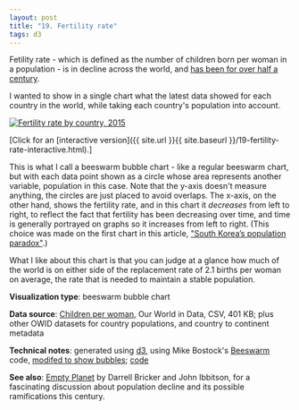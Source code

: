```yaml
---
layout: post
title: "19. Fertility rate"
tags: d3
---
```


Fetility rate - which is defined as the number of children born per woman in a population - is in decline across the world, and [has been for over half a century](https://ourworldindata.org/fertility-rate#the-global-decline-of-the-fertility-rate-since-1950).

I wanted to show in a single chart what the latest data showed for each country in the world, while taking each country's population into account.

<a href="{{ site.url }}{{ site.baseurl }}/19-fertility-rate-interactive.html"><img src="{{ site.url }}{{ site.baseurl }}/assets/img/19-fertility-rate.svg" alt="Fertility rate by country, 2015"/></a>

[Click for an [interactive version]({{ site.url }}{{ site.baseurl }}/19-fertility-rate-interactive.html).]

This is what I call a beeswarm bubble chart - like a regular beeswarm chart, but with each data point shown as a circle whose area represents another variable, population in this case. Note that the y-axis doesn't measure anything, the circles are just placed to avoid overlaps. The x-axis, on the other hand, shows the fertility rate, and in this chart it _decreases_ from left to right, to reflect the fact that fertility has been decreasing over time, and time is generally portrayed on graphs so it increases from left to right. (This choice was made on the first chart in this article, ["South Korea’s population paradox"](https://www.bbc.com/worklife/article/20191010-south-koreas-population-paradox).)

What I like about this chart is that you can judge at a glance how much of the world is on either side of the replacement rate of 2.1 births per woman on average, the rate that is needed to maintain a stable population.

**Visualization type**: beeswarm bubble chart

**Data source**: [Children per woman](https://ourworldindata.org/fertility-rate#the-global-decline-of-the-fertility-rate-since-1950), Our World in Data, CSV, 401 KB; plus other OWID datasets for country populations, and country to continent metadata 

**Technical notes**: generated using [d3](https://d3js.org/), using Mike Bostock's [Beeswarm](https://observablehq.com/@d3/beeswarm) code, [modifed to show bubbles](https://observablehq.com/@tomwhite/beeswarm-bubbles); [code](https://github.com/tomwhite/datavision-code/tree/master/19-fertility-rate)

**See also**: [Empty Planet](https://www.penguinrandomhouse.com/books/545397/empty-planet-by-darrell-bricker-and-john-ibbitson/) by Darrell Bricker and John Ibbitson, for a fascinating discussion about population decline and its possible ramifications this century.
